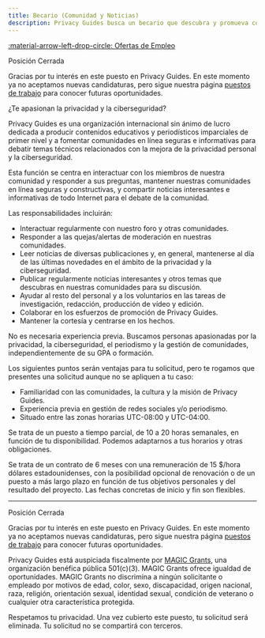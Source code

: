 ```yaml
---
title: Becario (Comunidad y Noticias)
description: Privacy Guides busca un becario que descubra y promueva contenidos informativos relevantes en nuestra plataforma, y que modere e interactúe con nuestras comunidades en línea.
---
```


[:material-arrow-left-drop-circle: Ofertas de Empleo](../jobs.md)

<div class="admonition info" markdown>
<p class="admonition-title">Posición Cerrada</p>

Gracias por tu interés en este puesto en Privacy Guides. En este momento ya no aceptamos nuevas candidaturas, pero sigue nuestra página [puestos de trabajo](../jobs.md) para conocer futuras oportunidades.

</div>

¿Te apasionan la privacidad y la ciberseguridad?

Privacy Guides es una organización internacional sin ánimo de lucro dedicada a producir contenidos educativos y periodísticos imparciales de primer nivel y a fomentar comunidades en línea seguras e informativas para debatir temas técnicos relacionados con la mejora de la privacidad personal y la ciberseguridad.

Esta función se centra en interactuar con los miembros de nuestra comunidad y responder a sus preguntas, mantener nuestras comunidades en línea seguras y constructivas, y compartir noticias interesantes e informativas de todo Internet para el debate de la comunidad.

Las responsabilidades incluirán:

- Interactuar regularmente con nuestro foro y otras comunidades.
- Responder a las quejas/alertas de moderación en nuestras comunidades.
- Leer noticias de diversas publicaciones y, en general, mantenerse al día de las últimas novedades en el ámbito de la privacidad y la ciberseguridad.
- Publicar regularmente noticias interesantes y otros temas que descubras en nuestras comunidades para su discusión.
- Ayudar al resto del personal y a los voluntarios en las tareas de investigación, redacción, producción de vídeo y edición.
- Colaborar en los esfuerzos de promoción de Privacy Guides.
- Mantener la cortesía y centrarse en los hechos.

No es necesaria experiencia previa. Buscamos personas apasionadas por la privacidad, la ciberseguridad, el periodismo y la gestión de comunidades, independientemente de su GPA o formación.

Los siguientes puntos serán ventajas para tu solicitud, pero te rogamos que presentes una solicitud aunque no se apliquen a tu caso:

- Familiaridad con las comunidades, la cultura y la misión de Privacy Guides.
- Experiencia previa en gestión de redes sociales y/o periodismo.
- Situado entre las zonas horarias UTC-08:00 y UTC-04:00.

Se trata de un puesto a tiempo parcial, de 10 a 20 horas semanales, en función de tu disponibilidad. Podemos adaptarnos a tus horarios y otras obligaciones.

Se trata de un contrato de 6 meses con una remuneración de 15 $/hora dólares estadounidenses, con la posibilidad opcional de renovación o de un puesto a más largo plazo en función de tus objetivos personales y del resultado del proyecto. Las fechas concretas de inicio y fin son flexibles.

---

<div class="admonition info" markdown>
<p class="admonition-title">Posición Cerrada</p>

Gracias por tu interés en este puesto en Privacy Guides. En este momento ya no aceptamos nuevas candidaturas, pero sigue nuestra página [puestos de trabajo](../jobs.md) para conocer futuras oportunidades.

</div>

Privacy Guides está auspiciada fiscalmente por [MAGIC Grants](https://magicgrants.org), una organización benéfica pública 501(c)(3). MAGIC Grants ofrece igualdad de oportunidades. MAGIC Grants no discrimina a ningún solicitante o empleado por motivos de edad, color, sexo, discapacidad, origen nacional, raza, religión, orientación sexual, identidad sexual, condición de veterano o cualquier otra característica protegida.

Respetamos tu privacidad. Una vez cubierto este puesto, tu solicitud será eliminada. Tu solicitud no se compartirá con terceros.
